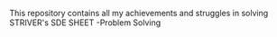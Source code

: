 This repository contains all my achievements and struggles in solving STRIVER's SDE SHEET 
-Problem Solving
